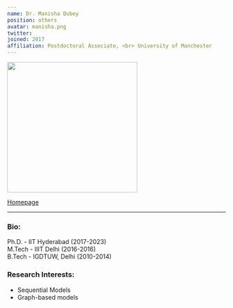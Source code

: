 ```yaml
---
name: Dr. Manisha Dubey
position: others
avatar: manisha.png
twitter: 
joined: 2017
affiliation: Postdoctoral Associate, <br> University of Manchester
---
```


<img width="300" src="{{site.baseurl}}/images/people/{{page.avatar}}" data-action="zoom">

<a href="https://sites.google.com/view/manisha-dubey" target=_blank >Homepage</a> 
<hr>

### Bio:
Ph.D. - IIT Hyderabad (2017-2023)<br>
M.Tech - IIIT Delhi (2016-2016)<br>
B.Tech - IGDTUW, Delhi (2010-2014)<br>
### Research Interests:
- Sequential Models
- Graph-based models